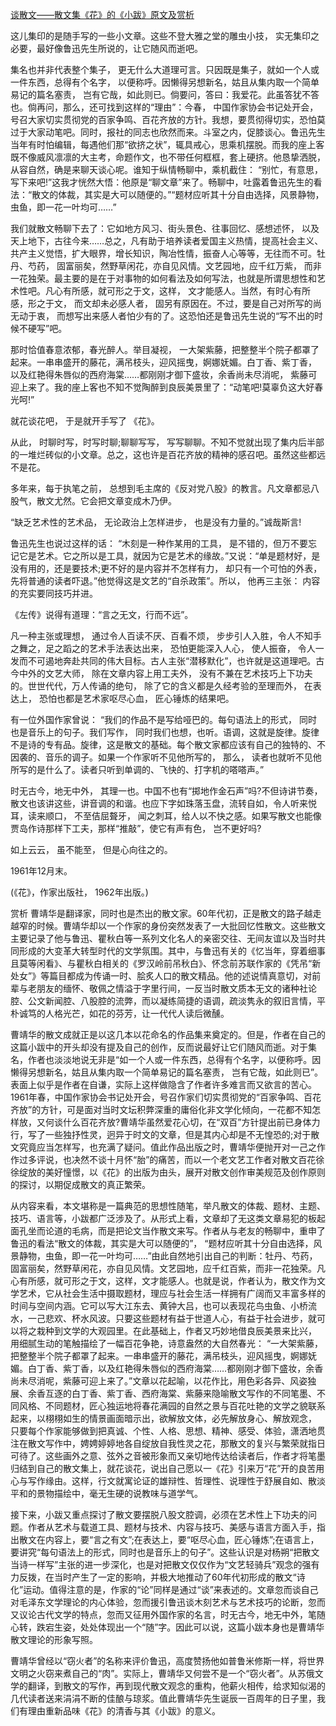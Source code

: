 [谈散文——散文集《花》的《小跋》原文及赏析](https://www.vrrw.net/wx/14268.html)

这儿集印的是随手写的一些小文章。这些不登大雅之堂的雕虫小技， 实无集印之必要，最好像鲁迅先生所说的，让它随风而逝吧。

集名也并非代表整个集子， 更无什么大道理可言。只因既是集子，就如一个人或一件东西，总得有个名字， 以便称呼。因懒得另想新名，姑且从集内取一个简单易记的篇名塞责， 岂有它哉，如此则已。倘要问，答曰：我爱花。此虽答犹不答也。倘再问，那么，还可找到这样的“理由”：今春， 中国作家协会书记处开会， 号召大家切实贯彻党的百家争鸣、百花齐放的方针。我想，要贯彻得切实，恐怕莫过于大家动笔吧。同时，报社的同志也欣然而来。斗室之内，促膝谈心。鲁迅先生当年有时怕编辑，每遇他们那“欲挤之状”，辄具戒心，思乘机摆脱。而我的座上客既不像威风凛凛的大主考，命题作文，也不带任何框框，套上硬挤。他恳挚洒脱，从容自然，确是来聊天谈心呢。谁知于纵情畅聊中，乘机截住： “别忙，有意思， 写下来吧!”这我才恍然大悟：他原是“聊文章”来了。畅聊中，吐露着鲁迅先生的看法：“散文的体裁，其实是大可以随便的。”“题材应听其十分自由选择，风景静物， 虫鱼，即一花一叶均可……”

我们就散文畅聊下去了：它如地方风习、街头景色、往事回忆、感想述怀， 以及天上地下，古往今来……总之，凡有助于培养读者爱国主义热情，提高社会主义、共产主义觉悟，扩大眼界，增长知识，陶冶性情，振奋人心等等，无往而不可。牡丹、芍药， 固富丽矣，然野草闲花，亦自见风情。文艺园地，应千红万紫， 而非一花独荣。最主要的是在于对事物的如何看法及如何写法，也就是所谓思想性和艺术性吧。凡心有所感，就可形之于文，这样， 文才能感人。当然，有时心有所感，形之于文， 而文却未必感人者， 固另有原因在。不过，要是自己对所写的尚无动于衷， 而想写出来感人者怕少有的了。这恐怕还是鲁迅先生说的“写不出的时候不硬写”吧。

那时恰值春意浓郁，春光醉人。举目凝视， 一大架紫藤，把整整半个院子都罩了起来。一串串盛开的藤花，满吊枝头，迎风摇曳，婀娜妩媚。白丁香、紫丁香， 以及红艳得朱唇似的西府海棠……都刚刚才御下盛妆，余香尚未尽消呢， 紫藤可迎上来了。我的座上客也不知不觉陶醉到良辰美景里了：“动笔吧!莫辜负这大好春光呵!”

就花谈花吧， 于是就开手写了 《花》。

从此， 时聊时写，时写时聊;聊聊写写， 写写聊聊。不知不觉就出现了集内后半部的一堆烂砖似的小文章。总之，这也许是百花齐放的精神的感召吧。虽然这些都远不是花。

多年来，每于执笔之前， 总想到毛主席的《反对党八股》的教言。凡文章都忌八股气，散文尤然。它会把文章变成木乃伊。

“缺乏艺术性的艺术品， 无论政治上怎样进步， 也是没有力量的。”诚哉斯言!

鲁迅先生也说过这样的话： “木刻是一种作某用的工具， 是不错的，但万不要忘记它是艺术。它之所以是工具，就因为它是艺术的缘故。”又说：“单是题材好，是没有用的，还是要技术;更不好的是内容并不怎样有力， 却只有一个可怕的外表， 先将普通的读者吓退。”他觉得这是文艺的“自杀政策”。所以， 他再三主张： 内容的充实要同技巧并进。

《左传》说得有道理：“言之无文，行而不远”。

凡一种主张或理想， 通过令人百读不厌、百看不烦， 步步引人入胜，令人不知手之舞之，足之蹈之的艺术手法表达出来， 恐怕更能深入人心， 使人振奋， 令人一发而不可遏地奔赴共同的伟大目标。古人主张“潜移默化”，也许就是这道理吧。古今中外的文艺大师， 除在文章内容上用工夫外， 没有不兼在艺术技巧上下功夫的。世世代代，万人传诵的绝句， 除了它的含义都是久经考验的至理而外， 在表达上， 恐怕也都是艺术家呕尽心血， 匠心锤炼的结果吧。

有一位外国作家曾说： “我们的作品不是写给哑巴的。每句语法上的形式， 同时也是音乐上的句子。我们写作， 同时我们也想，也听。语调，这就是旋律。旋律不是诗的专有品。旋律，这是散文的基础。每个散文家都应该有自己的独特的、不因袭的、音乐的调子。如果一个作家听不见他所写的， 那么， 读者也就听不见他所写的是什么了。读者只听到单调的、飞快的、打字机的嗒嗒声。”

时无古今，地无中外， 其理一也。中国不也有“掷地作金石声”吗?不但诗讲节奏，散文也该讲这些，讲音调的和谐。也应下字如珠落玉盘，流转自如，令人听来悦耳，读来顺口， 不至佶屈聱牙， 闻之刺耳，给人以不快之感。如果写散文也能像贾岛作诗那样下工夫，那样“推敲”，使它有声有色， 岂不更好吗?

如上云云， 虽不能至， 但是心向往之的。

1961年12月末。

(《花》，作家出版社， 1962年出版。)



赏析 曹靖华是翻译家，同时也是杰出的散文家。60年代初，正是散文的路子越走越窄的时候。曹靖华却以一个作家的身份突然发表了一大批回忆性散文。这些散文主要记录了他与鲁迅、瞿秋白等一系列文化名人的亲密交往、无间友谊以及当时共同形成的大变革大转型时代的文学氛围。其中，与鲁迅有关的《忆当年，穿着细事且莫等闲看》、与瞿秋白相关的《罗汉岭前吊秋白》、怀念前苏联作家的《凭吊“新处女”》等篇目都成为传诵一时、脍炙人口的散文精品。他的述说情真意切，对前辈与老朋友的缅怀、敬佩之情溢于字里行间，一反当时散文质本无文的诸种社论腔、公文新闻腔、八股腔的流弊，而以凝练简捷的语调，疏淡隽永的叙旧言情，平朴诚笃的人格光芒，如花的芬芳，让一代代人读后微醺。

曹靖华的散文成就正是以这几本以花命名的作品集来奠定的。但是，作者在自己的这篇小跋中的开头却没有提及自己的创作，反而说最好让它们随风而逝。对于集名，作者也淡淡地说无非是“如一个人或一件东西，总得有个名字，以便称呼。因懒得另想新名，姑且从集内取一个简单易记的篇名塞责， 岂有它哉，如此则已”。表面上似乎是作者在自谦，实际上这样做隐含了作者许多难言而又欲言的苦心。1961年春，中国作家协会书记处开会，号召作家们切实贯彻党的“百家争鸣、百花齐放”的方针，可是面对当时文坛积弊深重的庸俗化非文学化倾向，一花都不知怎样放，又何谈什么百花齐放?曹靖华虽然爱花心切，在“双百”方针提出前已身体力行，写了一些独抒性灵，迥异于时文的文章，但是其内心却是不无惶恐的;对于散文究竟应当怎样写，也充满了疑问。值此作品出版之时，曹靖华便抛开对一己之作作过多评说，也决然不谈十月怀“胎”的痛苦，而以一个老文艺工作者对散文百花徐徐绽放的美好憧憬，以《花》的出版为由头，展开对散文创作审美规范及创作原则的探讨，以期促成散文的真正繁荣。

从内容来看，本文堪称是一篇典范的思想性随笔，举凡散文的体裁、题材、主题、技巧、语言等，小跋都广泛涉及了。从形式上看，文章却了无这类文章易犯的板起面孔坐而论道的毛病，而是把论文当作散文来写。作者从与老友的畅聊中，重申了鲁迅的看法“散文的体裁，其实是大可以随便的”， “题材应听其十分自由选择，风景静物，虫鱼，即一花一叶均可……”由此自然地引出自己的判断：牡丹、芍药，固富丽矣，然野草闲花，亦自见风情。文艺园地，应千红百紫，而非一花独荣。凡心有所感，就可形之于文，这样，文才能感人。也就是说，作者认为，散文作为文学艺术，它从社会生活中摄取题材，理应与社会生活一样拥有广阔而又丰富多样的时间与空间内涵。它可以写大江东去、黄钟大吕，也可以表现花鸟虫鱼、小桥流水，一己悲欢、杯水风波。只要这些题材有益于世道人心，有益于社会进步，就可以将之栽种到文学的大观园里。在此基础上，作者又巧妙地借良辰美景来比兴， 用细腻生动的笔触描绘了一幅百花争艳，诗意盎然的大自然春光： “一大架紫藤，把整整半个院子都罩了起来。一串串盛开的藤花，满吊枝头，迎风摇曳，婀娜妩媚。白丁香、紫丁香，以及红艳得朱唇似的西府海棠……都刚刚才御下盛妆，余香尚未尽消呢，紫藤可迎上来了。”文章以花起喻，以花作比，用色彩各异、风姿独展、余香互逐的白丁香、紫丁香、西府海棠、紫藤来隐喻散文写作的不同笔墨、不同风格、不同题材，匠心独运地将春花满园的自然之景与百花吐艳的文学之貌联系起来，以栩栩如生的情景画面暗示出，欲解放文体，必先解放身心、解放观念， 只要每个作家能够做到把真诚、个性、人格、思想、精神、感受、体验，潇洒地贯注在散文写作中，娉娉婷婷地各自绽放自我性灵之花，那散文的复兴与繁荣就指日可待了。这些画外之意、弦外之音被形象而又亲切地传达给读者后，作者才将笔墨归结到自己的散文集上，就花谈花，说出自己愿以一《花》引来万“花”开的良苦用心与写作缘由。这样，行文就寓论证的雄辩性、哲理性、说理性于舒展自如、散淡平和的景物描绘中，毫无生硬的说教味与道学气。

接下来，小跋又重点探讨了散文要摆脱八股文腔调，必须在艺术性上下功夫的问题。作者从艺术与载道工具、题材与技术、内容与技巧、美感与语言方面入手，指出散文在内容上，要“言之有文”;在表达上，要“呕尽心血，匠心锤炼”;在语言上，要讲究“每句语法上的形式，同时也是音乐上的句子”。这些认识是对杨朔“把散文当诗一样写”主张的进一步深化，也是对把散文仅仅作为“文艺轻骑兵”观念的强有力反拨，在当时产生了一定的影响，并极大地推动了60年代初形成的散文“诗化”运动。值得注意的是，作家的“论”同样是通过“谈”来表述的。文章忽而谈自己对毛泽东文学理论的内心体验，忽而援引鲁迅谈木刻艺术与艺术技巧的论断，忽而又议论古代文学的特点，忽而又征用外国作家的名言，时无古今，地无中外，笔随心转，跌宕生姿，处处体现出一个“随”字。因此可以说，这篇小跋本身也是曹靖华散文理论的形象写照。

曹靖华曾经以“窃火者”的名称来评价鲁迅，高度赞扬他如普鲁米修斯一样，将世界文明之火窃来煮自己的“肉”。实际上，曹靖华又何尝不是一个“窃火者”。从苏俄文学的翻译，到散文的写作，再到现代散文观念的重构，他薪火相传，给求知似渴的几代读者送来涓涓不断的佳酿与琼浆。值此曹靖华先生诞辰一百周年的日子里，我们有理由重新品味《花》的清香与其《小跋》的意义。

